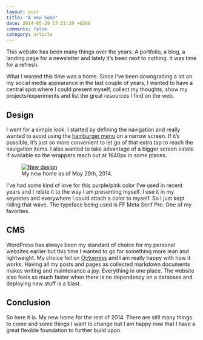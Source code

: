 ```yaml
---
layout: post
title: "A new home"
date: 2014-05-29 17:51:29 +0200
comments: false
category: article
---
```


This website has been many things over the years. A portfolio, a blog, a landing page for a newsletter and lately it’s been next to nothing. It was time for a refresh.

What I wanted this time was a home. Since I’ve been downgrading a lot on my social media appearance in the last couple of years, I wanted to have a central spot where I could present myself, collect my thoughts, show my projects/experiments and list the great resources I find on the web.

## Design

I went for a simple look. I started by defining the navigation and really wanted to avoid using the [hamburger menu](http://exisweb.net/mobile-menu-abtest) on a narrow screen. If it’s possible, it’s just so more convenient to let go of that extra tap to reach the navigation items. I also wanted to take advantage of a bigger screen estate if available so the wrappers reach out at 1640px in some places.

<figure>
<a href="{{siteurl}}/assets/images/dist/a-new-home-1400.jpg">
    <img 
        srcset="
        {{siteurl}}/assets/images/dist/a-new-home-400.jpg 400w,
        {{siteurl}}/assets/images/dist/a-new-home-600.jpg 600w,
        {{siteurl}}/assets/images/dist/a-new-home-800.jpg 800w,
        {{siteurl}}/assets/images/dist/a-new-home-1000.jpg 1000w,
        {{siteurl}}/assets/images/dist/a-new-home-1400.jpg 1400w"
        src="{{siteurl}}/assets/images/spacer.png"
        sizes="(min-width: 74em) 49em, 100%"
        alt="New design"
    >
</a>
<figcaption>My new home as of May 29th, 2014.</figcaption>
</figure>

I’ve had some kind of love for this purple/pink color I’ve used in recent years and I relate it to the way I am presenting myself. I use it in my keynotes and everywhere I could attach a color to myself. So I just kept riding that wave. The typeface being used is FF Meta Serif Pro. One of my favorites.

## CMS

WordPress has always been my standard of choice for my personal websites earlier but this time I wanted to go for something more lean and lightweight. My choice fell on [Octopress](http://octopress.org/) and I am really happy with how it works. Having all my posts and pages as collected markdown documents makes writing and maintenance a joy. Everything in one place. The website also feels so much faster when there is no dependency on a database and deploying new stuff is a blast.

## Conclusion
So here it is. My new home for the rest of 2014. There are still many things to come and some things I want to change but I am happy now that I have a great flexible foundation to further build upon.